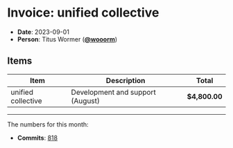 # Invoice: unified collective

*   **Date**: 2023-09-01
*   **Person**: Titus Wormer ([**@wooorm**](https://github.com/wooorm))

## Items

| Item               | Description                      | Total         |
| ------------------ | -------------------------------- | ------------- |
| unified collective | Development and support (August) | **$4,800.00** |

***

The numbers for this month:

*   **Commits**: [818](https://github.com/search?q=author%3Awooorm+committer-date%3A%222023-07-31..2023-09-01%22\&type=commits)
